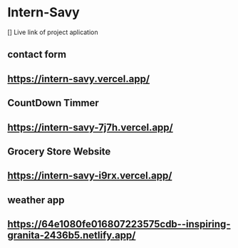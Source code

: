 # Intern-Savy


[] Live link of project aplication

 ## contact form 
 ## https://intern-savy.vercel.app/

 ## CountDown Timmer
 ## https://intern-savy-7j7h.vercel.app/


## Grocery Store Website  
## https://intern-savy-i9rx.vercel.app/

## weather app
## https://64e1080fe016807223575cdb--inspiring-granita-2436b5.netlify.app/
